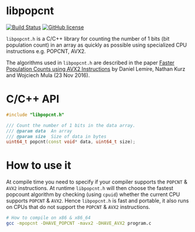 libpopcnt
=========
[![Build Status](https://travis-ci.org/kimwalisch/libpopcnt.svg)](https://travis-ci.org/kimwalisch/libpopcnt)
[![GitHub license](https://img.shields.io/badge/license-BSD%202-blue.svg)](https://github.com/kimwalisch/libpopcnt/blob/master/LICENSE)

```libpopcnt.h``` is a C/C++ library for counting the number of 1 bits
(bit population count) in an array as quickly as possible using
specialized CPU instructions e.g. POPCNT, AVX2.

The algorithms used in ```libpopcnt.h``` are described in the paper
[Faster Population Counts using AVX2 Instructions](https://arxiv.org/abs/1611.07612)
by Daniel Lemire, Nathan Kurz and Wojciech Mula (23 Nov 2016).

C/C++ API
=========
```C++
#include "libpopcnt.h"

/// Count the number of 1 bits in the data array.
/// @param data  An array
/// @param size  Size of data in bytes
uint64_t popcnt(const void* data, uint64_t size);
```

How to use it
=============
At compile time you need to specify if your compiler supports the
```POPCNT``` & ```AVX2``` instructions. At runtime ```libpopcnt.h``` will then
choose the fastest popcount algorithm by checking (using ```cpuid```)
whether the current CPU supports ```POPCNT``` & ```AVX2```. Hence
```libpopcnt.h``` is fast and portable, it also runs on CPUs that do
not support the ```POPCNT``` & ```AVX2``` instructions.

```bash
# How to compile on x86 & x86_64
gcc -mpopcnt -DHAVE_POPCNT -mavx2 -DHAVE_AVX2 program.c
```
